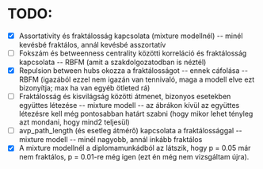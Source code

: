 # TODO:
- [X] Assortativity és fraktálosság kapcsolata (mixture modellnél) -- minél kevésbé fraktálos, annál kevésbé asszortatív
- [ ] Fokszám és betweenness centrality közötti korreláció és fraktálosság kapcsolata -- RBFM (amit a szakdolgozatodban is néztél)
- [X] Repulsion between hubs okozza a fraktálosságot -- ennek cáfolása -- RBFM (igazából ezzel nem igazán van tennivaló, maga a modell elve ezt bizonyítja; max ha van egyéb ötleted rá)
- [ ] Fraktálosság és kisvilágság közötti átmenet, bizonyos esetekben együttes létezése -- mixture modell -- az ábrákon kívül az együttes létezésre kell még pontosabban határt szabni (hogy mikor lehet tényleg azt mondani, hogy mind2 teljesül)
- [ ] avp_path_length (és esetleg átmérő) kapcsolata a fraktálossággal -- mixture modell -- minél nagyobb, annál inkább fraktálos
- [X] A mixture modellnél a diplomamunkádból az látszik, hogy p = 0.05 már nem fraktálos, p = 0.01-re még igen (ezt én még nem vizsgáltam újra).
